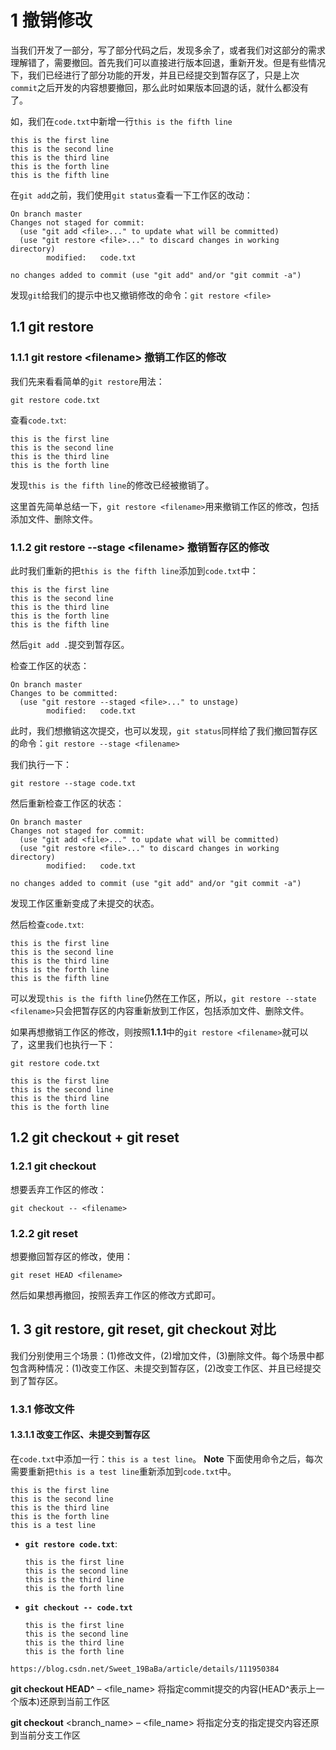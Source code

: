# 1 撤销修改

当我们开发了一部分，写了部分代码之后，发现多余了，或者我们对这部分的需求理解错了，需要撤回。首先我们可以直接进行版本回退，重新开发。但是有些情况下，我们已经进行了部分功能的开发，并且已经提交到暂存区了，只是上次`commit`之后开发的内容想要撤回，那么此时如果版本回退的话，就什么都没有了。

如，我们在`code.txt`中新增一行`this is the fifth line`

```
this is the first line
this is the second line
this is the third line
this is the forth line
this is the fifth line
```

在`git add`之前，我们使用`git status`查看一下工作区的改动：

```
On branch master
Changes not staged for commit:
  (use "git add <file>..." to update what will be committed)
  (use "git restore <file>..." to discard changes in working directory)
        modified:   code.txt

no changes added to commit (use "git add" and/or "git commit -a")
```

发现`git`给我们的提示中也又撤销修改的命令：`git restore <file>`

## 1.1 git restore

### 1.1.1 git restore \<filename\> 撤销工作区的修改

我们先来看看简单的`git restore`用法：

```
git restore code.txt
```

查看`code.txt`:

```
this is the first line
this is the second line
this is the third line
this is the forth line
```

发现`this is the fifth line`的修改已经被撤销了。

这里首先简单总结一下，`git restore <filename>`用来撤销工作区的修改，包括添加文件、删除文件。

### 1.1.2 git restore --stage \<filename\> 撤销暂存区的修改

此时我们重新的把`this is the fifth line`添加到`code.txt`中：

```
this is the first line
this is the second line
this is the third line
this is the forth line
this is the fifth line
```

然后`git add .`提交到暂存区。

检查工作区的状态：

```
On branch master
Changes to be committed:
  (use "git restore --staged <file>..." to unstage)
        modified:   code.txt
```

此时，我们想撤销这次提交，也可以发现，`git status`同样给了我们撤回暂存区的命令：`git restore --stage <filename>`

我们执行一下：

```
git restore --stage code.txt
```

然后重新检查工作区的状态：

```
On branch master
Changes not staged for commit:
  (use "git add <file>..." to update what will be committed)
  (use "git restore <file>..." to discard changes in working directory)
        modified:   code.txt

no changes added to commit (use "git add" and/or "git commit -a")
```

发现工作区重新变成了未提交的状态。

然后检查`code.txt`:

```
this is the first line
this is the second line
this is the third line
this is the forth line
this is the fifth line
```

可以发现`this is the fifth line`仍然在工作区，所以，`git restore --state <filename>`只会把暂存区的内容重新放到工作区，包括添加文件、删除文件。

如果再想撤销工作区的修改，则按照**1.1.1**中的`git restore <filename>`就可以了，这里我们也执行一下：

```
git restore code.txt
```

```
this is the first line
this is the second line
this is the third line
this is the forth line
```

## 1.2 git checkout + git reset

### 1.2.1 git checkout

想要丢弃工作区的修改：

```
git checkout -- <filename>
```

### 1.2.2 git reset

想要撤回暂存区的修改，使用：

```
git reset HEAD <filename>
```

然后如果想再撤回，按照丢弃工作区的修改方式即可。



## 1. 3 git restore, git reset, git checkout 对比 

我们分别使用三个场景：(1)修改文件，(2)增加文件，(3)删除文件。每个场景中都包含两种情况：(1)改变工作区、未提交到暂存区，(2)改变工作区、并且已经提交到了暂存区。

### 1.3.1 修改文件

#### 1.3.1.1 改变工作区、未提交到暂存区

在`code.txt`中添加一行：`this is a test line`。 **Note** 下面使用命令之后，每次需要重新把`this is a test line`重新添加到`code.txt`中。

```
this is the first line
this is the second line
this is the third line
this is the forth line
this is a test line
```

+ **`git restore code.txt`**:

  ```
  this is the first line
  this is the second line
  this is the third line
  this is the forth line
  ```

+ **`git checkout -- code.txt`**

  ```
  this is the first line
  this is the second line
  this is the third line
  this is the forth line
  ```

```
https://blog.csdn.net/Sweet_19BaBa/article/details/111950384
```

**git checkout HEAD^** – <file_name> 将指定commit提交的内容(HEAD^表示上一个版本)还原到当前工作区

**git checkout** <branch_name> – <file_name> 将指定分支的指定提交内容还原到当前分支工作区
